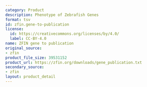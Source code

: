 ```yaml
---
category: Product
description: Phenotype of Zebrafish Genes
format: tsv
id: zfin.gene-to-publication
license:
  id: https://creativecommons.org/licenses/by/4.0/
  label: CC-BY-4.0
name: ZFIN gene to publication
original_source:
- zfin
product_file_size: 39531152
product_url: https://zfin.org/downloads/gene_publication.txt
secondary_source:
- zfin
layout: product_detail
---
```


